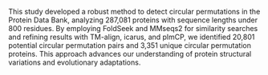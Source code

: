 This study developed a robust method to detect circular permutations in the Protein Data Bank, analyzing 287,081 proteins with sequence lengths under 800 residues. By employing FoldSeek and MMseqs2 for similarity searches and refining results with TM-align, icarus, and plmCP, we identified 20,801 potential circular permutation pairs and 3,351 unique circular permutation proteins. This approach advances our understanding of protein structural variations and evolutionary adaptations.
